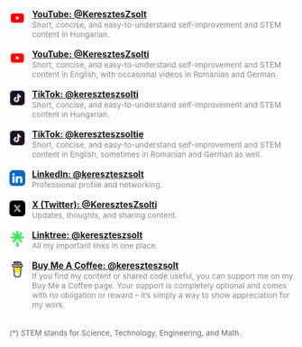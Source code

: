 <ul style="list-style: none; padding: 0;">
  <li style="margin-bottom: 18px; display: flex; align-items: flex-start;">
    <img src="icons/youtube-color-icon.png" alt="YouTube Icon" style="width: 28px; height: 28px; margin-right: 12px; margin-top: 2px;" />
    <div>
      <a href="https://www.youtube.com/@KeresztesZsolt" style="font-weight: bold; font-size: 1.1em;">YouTube: @KeresztesZsolt</a><br />
      <span style="color: #888; font-size: 0.97em;">Short, concise, and easy-to-understand self-improvement and STEM content in Hungarian.</span>
    </div>
  </li>
  <li style="margin-bottom: 18px; display: flex; align-items: flex-start;">
    <img src="icons/youtube-color-icon.png" alt="YouTube Icon" style="width: 28px; height: 28px; margin-right: 12px; margin-top: 2px;" />
    <div>
      <a href="https://www.youtube.com/@KeresztesZsolti" style="font-weight: bold; font-size: 1.1em;">YouTube: @KeresztesZsolti</a><br />
      <span style="color: #888; font-size: 0.97em;">Short, concise, and easy-to-understand self-improvement and STEM content in English, with occasional videos in Romanian and German.</span>
    </div>
  </li>
  <li style="margin-bottom: 18px; display: flex; align-items: flex-start;">
    <img src="icons/tiktok-square-color-icon.png" alt="TikTok Icon" style="width: 28px; height: 28px; margin-right: 12px; margin-top: 2px;" />
    <div>
      <a href="https://www.tiktok.com/@kereszteszsolti" style="font-weight: bold; font-size: 1.1em;">TikTok: @kereszteszsolti</a><br />
      <span style="color: #888; font-size: 0.97em;">Short, concise, and easy-to-understand self-improvement and STEM content in Hungarian.</span>
    </div>
  </li>
  <li style="margin-bottom: 18px; display: flex; align-items: flex-start;">
    <img src="icons/tiktok-square-color-icon.png" alt="TikTok Icon" style="width: 28px; height: 28px; margin-right: 12px; margin-top: 2px;" />
    <div>
      <a href="https://www.tiktok.com/@kereszteszsoltie" style="font-weight: bold; font-size: 1.1em;">TikTok: @kereszteszsoltie</a><br />
      <span style="color: #888; font-size: 0.97em;">Short, concise, and easy-to-understand self-improvement and STEM content in English, sometimes in Romanian and German as well.</span>
    </div>
  </li>
  <li style="margin-bottom: 18px; display: flex; align-items: flex-start;">
    <img src="icons/linkedin-app-icon.png" alt="LinkedIn Icon" style="width: 28px; height: 28px; margin-right: 12px; margin-top: 2px;" />
    <div>
      <a href="https://www.linkedin.com/in/kereszteszsolt" style="font-weight: bold; font-size: 1.1em;">LinkedIn: @kereszteszsolt</a><br />
      <span style="color: #888; font-size: 0.97em;">Professional profile and networking.</span>
    </div>
  </li>
  <li style="margin-bottom: 18px; display: flex; align-items: flex-start;">
    <img src="icons/x-social-media-logo-icon.png" alt="X (Twitter) Icon" style="width: 28px; height: 28px; margin-right: 12px; margin-top: 2px;" />
    <div>
      <a href="https://x.com/KeresztesZsolti" style="font-weight: bold; font-size: 1.1em;">X (Twitter): @KeresztesZsolti</a><br />
      <span style="color: #888; font-size: 0.97em;">Updates, thoughts, and sharing content.</span>
    </div>
  </li>
  <li style="margin-bottom: 18px; display: flex; align-items: flex-start;">
    <img src="icons/linktree-logo-icon.png" alt="Linktree Icon" style="width: 28px; height: 28px; margin-right: 12px; margin-top: 2px;" />
    <div>
      <a href="https://linktr.ee/kereszteszsolt" style="font-weight: bold; font-size: 1.1em;">Linktree: @kereszteszsolt</a><br />
      <span style="color: #888; font-size: 0.97em;">All my important links in one place.</span>
    </div>
  </li>
  <li style="margin-bottom: 18px; display: flex; align-items: flex-start;">
    <img src="icons/buy-me-coffee-icon.png" alt="Buy Me A Coffee Icon" style="width: 28px; height: 28px; margin-right: 12px; margin-top: 2px;" />
    <div>
      <a href="https://www.buymeacoffee.com/kereszteszsolt" style="font-weight: bold; font-size: 1.1em;">Buy Me A Coffee: @kereszteszsolt</a><br />
      <span style="color: #888; font-size: 0.97em;">If you find my content or shared code useful, you can support me on my Buy Me a Coffee page. Your support is completely optional and comes with no obligation or reward – it’s simply a way to show appreciation for my work.</span>
    </div>
  </li>
</ul>

<p style="font-size: 0.95em; color: #666; margin-top: 16px;"><br />
(*) STEM stands for Science, Technology, Engineering, and Math.</p>
